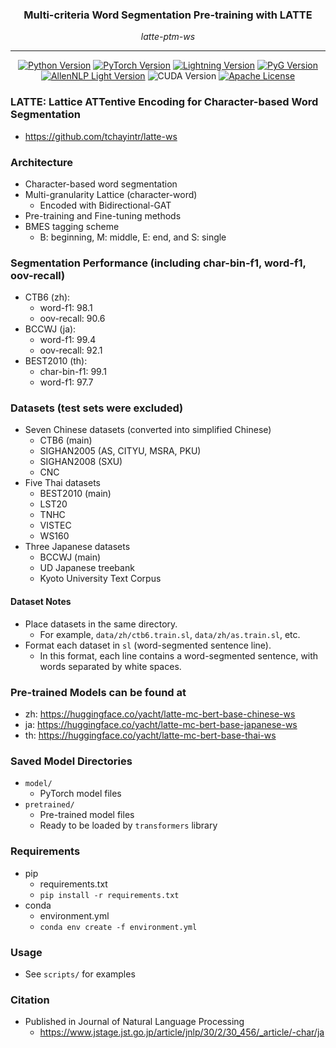 <div align="center">

<h3>Multi-criteria Word Segmentation Pre-training with LATTE</h3>

_latte-ptm-ws_

______________________________________________________________________

[![Python Version](https://img.shields.io/badge/python-3.9-blue)](https://github.com/tchayintr/latte-ptm-ws)
[![PyTorch Version](https://img.shields.io/badge/torch-2.0.1-blue)](https://pytorch.org/get-started/locally/)
[![Lightning Version](https://img.shields.io/badge/lightning-1.9.5-blue)](https://pypi.org/project/pytorch-lightning/1.9.5/)
[![PyG Version](https://img.shields.io/badge/pyg-2.3.1-blue)](https://pypi.org/project/torch-geometric/2.3.1/)
[![AllenNLP Light Version](https://img.shields.io/badge/allennlp--light-1.0.0*-blue)](https://github.com/tchayintr/allennlp-light/tree/crf-allowed-transitions-patch)
![CUDA Version](https://img.shields.io/badge/CUDA-11.8-green)
[![Apache License](https://img.shields.io/badge/License-Apache%202.0-blue)](https://github.com/tchayintr/latte-ptm-ws/blob/main/LICENSE)

</div>

### LATTE: Lattice ATTentive Encoding for Character-based Word Segmentation
- https://github.com/tchayintr/latte-ws

### Architecture
- Character-based word segmentation
- Multi-granularity Lattice (character-word)
    - Encoded with Bidirectional-GAT
- Pre-training and Fine-tuning methods
- BMES tagging scheme
    - B: beginning, M: middle, E: end, and S: single

### Segmentation Performance (including char-bin-f1, word-f1, oov-recall)
- CTB6 (zh): 
    - word-f1: 98.1
    - oov-recall: 90.6
- BCCWJ (ja): 
    - word-f1: 99.4
    - oov-recall: 92.1
- BEST2010 (th): 
    - char-bin-f1: 99.1
    - word-f1: 97.7

### Datasets (test sets were excluded)
- Seven Chinese datasets (converted into simplified Chinese)
    - CTB6 (main)
    - SIGHAN2005 (AS, CITYU, MSRA, PKU)
    - SIGHAN2008 (SXU)
    - CNC
- Five Thai datasets
    - BEST2010 (main)
    - LST20
    - TNHC
    - VISTEC
    - WS160
- Three Japanese datasets
    - BCCWJ (main)
    - UD Japanese treebank
    - Kyoto University Text Corpus

#### Dataset Notes
- Place datasets in the same directory.
	- For example, `data/zh/ctb6.train.sl`, `data/zh/as.train.sl`, etc.
- Format each dataset in `sl` (word-segmented sentence line).
	- In this format, each line contains a word-segmented sentence, with words separated by white spaces.

### Pre-trained Models can be found at
- zh: https://huggingface.co/yacht/latte-mc-bert-base-chinese-ws
- ja: https://huggingface.co/yacht/latte-mc-bert-base-japanese-ws
- th: https://huggingface.co/yacht/latte-mc-bert-base-thai-ws

### Saved Model Directories
- `model/`
    - PyTorch model files
- `pretrained/`
    - Pre-trained model files
    - Ready to be loaded by `transformers` library

### Requirements
- pip
    - requirements.txt
    - `pip install -r requirements.txt`
- conda
    - environment.yml
    - `conda env create -f environment.yml`

### Usage
- See `scripts/` for examples

### Citation
- Published in Journal of Natural Language Processing
    - https://www.jstage.jst.go.jp/article/jnlp/30/2/30_456/_article/-char/ja
